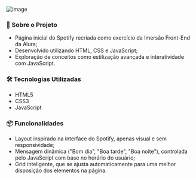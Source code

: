 ![image](https://github.com/user-attachments/assets/e6db5e84-1ebb-4f62-810b-14f9769f3b3a)


### 📂 Sobre o Projeto

* Página inicial do Spotify recriada como exercício da Imersão Front-End da Alura;
* Desenvolvido utilizando HTML, CSS e JavaScript;
* Exploração de conceitos como estilização avançada e interatividade com JavaScript.

### 🛠 Tecnologias Utilizadas

* HTML5
* CSS3
* JavaScript

### 📦 Funcionalidades

* Layout inspirado na interface do Spotify, apenas visual e sem responsividade;
* Mensagem dinâmica ("Bom dia", "Boa tarde", "Boa noite"), controlada pelo JavaScript com base no horário do usuário;
* Grid inteligente, que se ajusta automaticamente para uma melhor disposição dos elementos na página.
